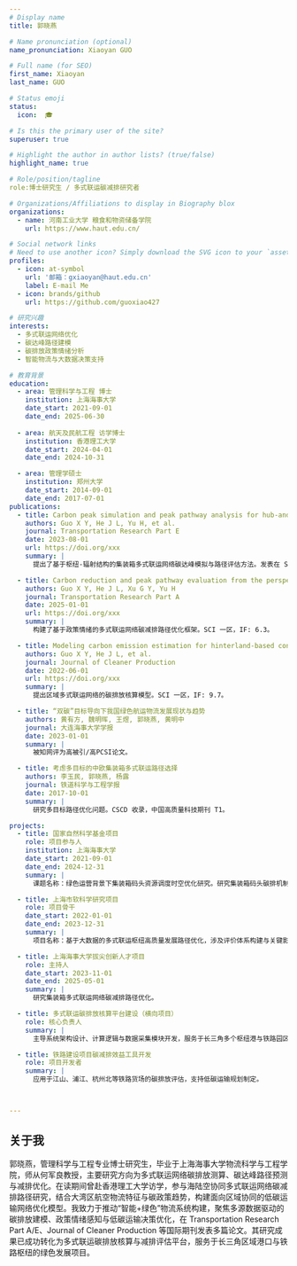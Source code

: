 ```yaml
---
# Display name
title: 郭晓燕

# Name pronunciation (optional)
name_pronunciation: Xiaoyan GUO

# Full name (for SEO)
first_name: Xiaoyan
last_name: GUO

# Status emoji
status:
  icon:  🎓

# Is this the primary user of the site?
superuser: true

# Highlight the author in author lists? (true/false)
highlight_name: true

# Role/position/tagline
role:博士研究生 / 多式联运碳减排研究者

# Organizations/Affiliations to display in Biography blox
organizations:
  - name: 河南工业大学 粮食和物资储备学院
    url: https://www.haut.edu.cn/

# Social network links
# Need to use another icon? Simply download the SVG icon to your `assets/media/icons/` folder.
profiles:
  - icon: at-symbol
    url: '邮箱：gxiaoyan@haut.edu.cn'
    label: E-mail Me
  - icon: brands/github
    url: https://github.com/guoxiao427

# 研究兴趣
interests:
  - 多式联运网络优化
  - 碳达峰路径建模
  - 碳排放政策情绪分析
  - 智能物流与大数据决策支持

# 教育背景
education:
  - area: 管理科学与工程 博士
    institution: 上海海事大学
    date_start: 2021-09-01
    date_end: 2025-06-30
    
  - area: 航天及民航工程 访学博士
    institution: 香港理工大学
    date_start: 2024-04-01
    date_end: 2024-10-31

  - area: 管理学硕士
    institution: 郑州大学
    date_start: 2014-09-01
    date_end: 2017-07-01
publications:
  - title: Carbon peak simulation and peak pathway analysis for hub-and-spoke container intermodal network
    authors: Guo X Y, He J L, Yu H, et al.
    journal: Transportation Research Part E
    date: 2023-08-01
    url: https://doi.org/xxx
    summary: |
      提出了基于枢纽-辐射结构的集装箱多式联运网络碳达峰模拟与路径评估方法。发表在 SCI 一区，ABS 三星期刊，IF: 8.3。

  - title: Carbon reduction and peak pathway evaluation from the perspective of policy sentiment
    authors: Guo X Y, He J L, Xu G Y, Yu H
    journal: Transportation Research Part A
    date: 2025-01-01
    url: https://doi.org/xxx
    summary: |
      构建了基于政策情绪的多式联运网络碳减排路径优化框架。SCI 一区，IF: 6.3。

  - title: Modeling carbon emission estimation for hinterland-based container intermodal network
    authors: Guo X Y, He J L, et al.
    journal: Journal of Cleaner Production
    date: 2022-06-01
    url: https://doi.org/xxx
    summary: |
      提出区域多式联运网络的碳排放核算模型。SCI 一区，IF: 9.7。

  - title: “双碳”目标导向下我国绿色航运物流发展现状与趋势
    authors: 黄有方, 魏明晖, 王煜, 郭晓燕, 黄明中
    journal: 大连海事大学学报
    date: 2023-01-01
    summary: |
      被知网评为高被引/高PCSI论文。

  - title: 考虑多目标的中欧集装箱多式联运路径选择
    authors: 李玉民, 郭晓燕, 杨露
    journal: 铁道科学与工程学报
    date: 2017-10-01
    summary: |
      研究多目标路径优化问题。CSCD 收录，中国高质量科技期刊 T1。

projects:
  - title: 国家自然科学基金项目
    role: 项目参与人
    institution: 上海海事大学
    date_start: 2021-09-01
    date_end: 2024-12-31
    summary: |
      课题名称：绿色运营背景下集装箱码头资源调度时空优化研究。研究集装箱码头碳排机制与绿色调度策略。

  - title: 上海市软科学研究项目
    role: 项目骨干
    date_start: 2022-01-01
    date_end: 2023-12-31
    summary: |
      项目名称：基于大数据的多式联运枢纽高质量发展路径优化，涉及评价体系构建与关键影响因子识别。

  - title: 上海海事大学拔尖创新人才项目
    role: 主持人
    date_start: 2023-11-01
    date_end: 2025-05-01
    summary: |
      研究集装箱多式联运网络碳减排路径优化。

  - title: 多式联运碳排放核算平台建设（横向项目）
    role: 核心负责人
    summary: |
      主导系统架构设计、计算逻辑与数据采集模块开发，服务于长三角多个枢纽港与铁路园区的碳排放测算与优化。

  - title: 铁路建设项目碳减排效益工具开发
    role: 项目开发者
    summary: |
      应用于江山、浦江、杭州北等铁路货场的碳排放评估，支持低碳运输规划制定。



---
```


## 关于我

郭晓燕，管理科学与工程专业博士研究生，毕业于上海海事大学物流科学与工程学院，师从何军良教授，主要研究方向为多式联运网络碳排放测算、碳达峰路径预测与减排优化。在读期间曾赴香港理工大学访学，参与海陆空协同多式联运网络碳减排路径研究，结合大湾区航空物流特征与碳政策趋势，构建面向区域协同的低碳运输网络优化模型。我致力于推动“智能+绿色”物流系统构建，聚焦多源数据驱动的碳排放建模、政策情绪感知与低碳运输决策优化，在 Transportation Research Part A/E、Journal of Cleaner Production 等国际期刊发表多篇论文。其研究成果已成功转化为多式联运碳排放核算与减排评估平台，服务于长三角区域港口与铁路枢纽的绿色发展项目。


